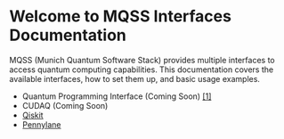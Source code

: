 # Welcome to MQSS Interfaces Documentation

MQSS (Munich Quantum Software Stack) provides multiple interfaces to access quantum computing capabilities. This documentation covers the available interfaces, how to set them up, and basic usage examples.

- Quantum Programming Interface (Coming Soon) [[1]](https://www.computer.org/csdl/proceedings-article/qce/2024/413702a286/23oqsvT1Y2c)
- CUDAQ (Coming Soon)
- [Qiskit](./qiskit/index.html)
- [Pennylane](./pennylane/index.html)
